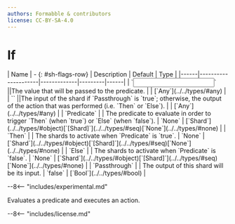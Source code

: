 ```yaml
---
authors: Formabble & contributors
license: CC-BY-SA-4.0
---
```



# If

<div class="sh-parameters" markdown="1">
| Name | - {: #sh-flags-row} | Description | Default | Type |
|------|---------------------|-------------|---------|------|
| `<input>` ||The value that will be passed to the predicate. | | [`Any`](../../types/#any) |
| `<output>` ||The input of the shard if `Passthrough` is `true`; otherwise, the output of the action that was performed (i.e. `Then` or `Else`). | | [`Any`](../../types/#any) |
| `Predicate` |  | The predicate to evaluate in order to trigger `Then` (when `true`) or `Else` (when `false`). | `None` | [`Shard`](../../types/#object)[`[Shard]`](../../types/#seq)[`None`](../../types/#none) |
| `Then` |  | The shards to activate when `Predicate` is `true`. | `None` | [`Shard`](../../types/#object)[`[Shard]`](../../types/#seq)[`None`](../../types/#none) |
| `Else` |  | The shards to activate when `Predicate` is `false`. | `None` | [`Shard`](../../types/#object)[`[Shard]`](../../types/#seq)[`None`](../../types/#none) |
| `Passthrough` |  | The output of this shard will be its input. | `false` | [`Bool`](../../types/#bool) |

</div>

--8<-- "includes/experimental.md"

Evaluates a predicate and executes an action.

--8<-- "includes/license.md"

